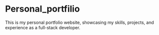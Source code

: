 # Personal_portfilio
This is my personal portfolio website, showcasing my skills, projects, and experience as a full-stack developer. 
